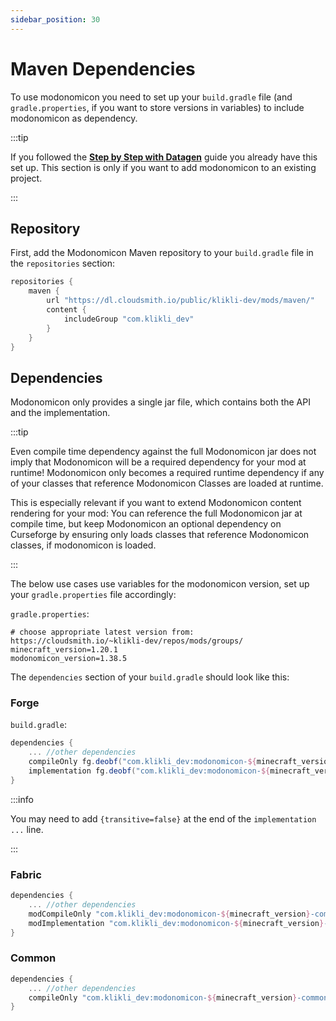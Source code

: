 ```yaml
---
sidebar_position: 30
---
```


# Maven Dependencies

To use modonomicon you need to set up your `build.gradle` file (and `gradle.properties`, if you want to store versions in variables) to include modonomicon as dependency.

:::tip 

If you followed the **[Step by Step with Datagen](./step-by-step-with-datagen/)** guide you already have this set up. This section is only if you want to add modonomicon to an existing project. 

::: 

## Repository 

First, add the Modonomicon Maven repository to your `build.gradle` file in the `repositories` section:

```groovy
repositories {
    maven {
        url "https://dl.cloudsmith.io/public/klikli-dev/mods/maven/"
        content {
            includeGroup "com.klikli_dev"
        }
    }
}
```

## Dependencies

Modonomicon only provides a single jar file, which contains both the API and the implementation. 

:::tip

Even compile time dependency against the full Modonomicon jar does not imply that Modonomicon will be a required dependency for your mod at runtime! 
Modonomicon only becomes a required runtime dependency if any of your classes that reference Modonomicon Classes are loaded at runtime.

This is especially relevant if you want to extend Modonomicon content rendering for your mod: You can reference the full Modonomicon jar at compile time, but keep Modonomicon an optional dependency on Curseforge by ensuring only loads classes that reference Modonomicon classes, if modonomicon is loaded.

:::

The below use cases use variables for the modonomicon version, set up your `gradle.properties` file accordingly:

`gradle.properties`:
```properties
# choose appropriate latest version from: https://cloudsmith.io/~klikli-dev/repos/mods/groups/
minecraft_version=1.20.1
modonomicon_version=1.38.5
```


The `dependencies` section of your `build.gradle` should look like this:


### Forge

`build.gradle`:
```groovy
dependencies {
    ... //other dependencies
    compileOnly fg.deobf("com.klikli_dev:modonomicon-${minecraft_version}-common:${modonomicon_version}")
    implementation fg.deobf("com.klikli_dev:modonomicon-${minecraft_version}-forge:${modonomicon_version}") 
}
```

:::info

You may need to add `{transitive=false}` at the end of the `implementation ...` line.

:::

### Fabric

```groovy
dependencies {
    ... //other dependencies
    modCompileOnly "com.klikli_dev:modonomicon-${minecraft_version}-common:${modonomicon_version}"
    modImplementation "com.klikli_dev:modonomicon-${minecraft_version}-fabric:${modonomicon_version}"
}
```

### Common

```groovy
dependencies {
    ... //other dependencies
    compileOnly "com.klikli_dev:modonomicon-${minecraft_version}-common:${modonomicon_version}"
}
```